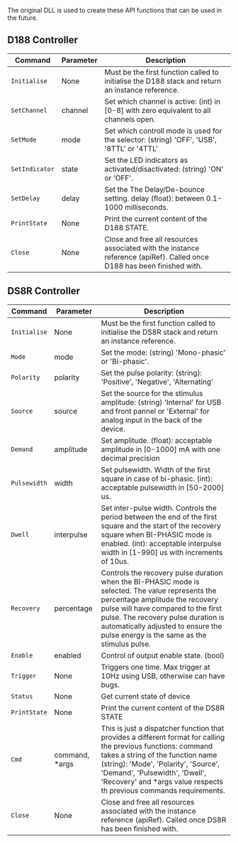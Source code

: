 The original DLL is used to create these API functions that can be used in the future.

## D188 Controller

| Command   | Parameter |Description                              |
| --------  | ------------ | ---------------------------------------- |
| `Initialise` | None | Must be the first function called to initialise the D188 stack and return an instance reference. |
| `SetChannel` | channel | Set which channel is active: (int) in [0-8] with zero equivalent to all channels open. |
| `SetMode` | mode | Set which controll mode is used for the selector: (string) 'OFF', 'USB', '8TTL' or '4TTL' |
| `SetIndicator` | state | Set the LED indicators as activated/disactivated: (string) 'ON' or 'OFF'. |
| `SetDelay` | delay | Set the The Delay/De-bounce setting. delay (float): between 0.1-1000 milliseconds. |
| `PrintState` | None | Print the current content of the D188 STATE. |
| `Close` | None | Close and free all resources associated with the instance reference (apiRef). Called once D188 has been finished with. |

## DS8R Controller
| Command   | Parameter |Description                              |
| --------  | ------------ | ---------------------------------------- |
| `Initialise` | None | Must be the first function called to initialise the DS8R stack and return an instance reference. |
| `Mode` | mode | Set the mode: (string) 'Mono-phasic' or 'Bi-phasic'. |
| `Polarity` | polarity | Set the pulse polarity: (string): 'Positive', 'Negative', 'Alternating' |
| `Source` | source | Set the source for the stimulus amplitude: (string) 'Internal' for USB and front pannel or 'External' for analog input in the back of the device. |
| `Demand` | amplitude | Set amplitude. (float): acceptable amplitude in [0-1000] mA with one decimal precision |
| `Pulsewidth` | width | Set pulsewidth. Width of the first square in case of bi-phasic. (int): acceptable pulsewidth in [50-2000] us. |
| `Dwell` | interpulse | Set inter-pulse width. Controls the period between the end of the first square and the start of the recovery square when BI-PHASIC mode is enabled. (int): acceptable interpulse width in [1-990] us with increments of 10us. |
| `Recovery` | percentage | Controls the recovery pulse duration when the BI-PHASIC mode is selected. The value represents the percentage amplitude the recovery pulse will have compared to the first pulse. The recovery pulse duration is automatically adjusted to ensure the pulse energy is the same as the stimulus pulse. |
| `Enable` | enabled | Control of output enable state. (bool) |
| `Trigger` | None | Triggers one time. Max trigger at 10Hz using USB, otherwise can have bugs. |
| `Status` | None | Get current state of device |
| `PrintState` | None | Print the current content of the DS8R STATE |
| `Cmd` | command, *args | This is just a dispatcher function that provides a different format for calling the previous functions: command takes a string of the function name (string): 'Mode', 'Polarity', 'Source', 'Demand', 'Pulsewidth', 'Dwell', 'Recovery' and *args value respects th previous commands requirements. |
| `Close` | None | Close and free all resources associated with the instance reference (apiRef). Called once DS8R has been finished with. |